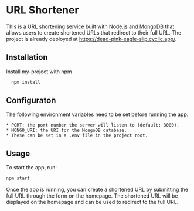# URL Shortener

This is a URL shortening service built with Node.js and MongoDB that allows users to create shortened URLs that redirect to their full URL. The project is already deployed at https://dead-pink-eagle-slip.cyclic.app/.

## Installation

Install my-project with npm

```bash
  npm install
```

## Configuraton

The following environment variables need to be set before running the app:

    * PORT: the port number the server will listen to (default: 3000).
    * MONGO_URI: the URI for the MongoDB database.
    * These can be set in a .env file in the project root.

## Usage

To start the app, run:

```bash
npm start
```

Once the app is running, you can create a shortened URL by submitting the full URL through the form on the homepage. The shortened URL will be displayed on the homepage and can be used to redirect to the full URL.
